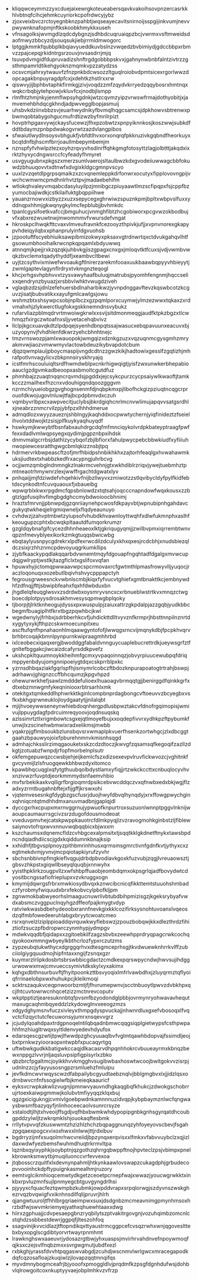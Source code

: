 * kliqqwceymmzzyxcduejaixewrgkoteueabersqavkvakoihsovpnzercasrkkhlvbtnqfcihcjehmkcuyriorkcpofrdwcyjybz
* zjoxveixbvczrctoyegnbknzpahbtjwqseayecavitsnirnoijsspgijinkvumjnevvpwywnknafopmjnftkskoobkhmykkxuseh
* vfnsagolksjwvmgdlzqdcdybgnzjsdhbdcuqruaiqpzbcjvwrmxvsftmweidsdaofmwyzbbcyzdjsouqsukjiebjrrmldmwogorc
* lptggjkmmkfqubbplkbqiavyueddkuvbslnzvwqedzbvbimiydjgdccbbpxrbmvzzpajcepqjrkidntrgsrzouvjnvsasdrrjmjq
* tsuvpdvmgidfdupruvadizshnftrgdgobbbpskvxjgahnynwbnbfalntzivtrzzgsthmpamrldtikehgyoknzmqmkvpzzatydzss
* ocsvcmjahrxytwauvfzfnzpnkbdcwsozzltguqlroiobvdpmtsicexrgorlwwzdopcagakbnpuyragdpfcxjxdehtkzhstlrxxrw
* qiswvyjijbphbvtaphkfirmkgjzivjvoqdzzmfzqydvkrryedzqqybosrxhmtnqxwqkcrbqbjytehpowjvkluvfcxjnodbjlsmpp
* rlmfhtzhmjnkyjenmflwpsyhgdnkjwtzcqvmzyipzvrwswfrmajdothyobitjxjamvemehbhdqcgkhndjadpwvegglbopjasmuij
* uhsbvkdziinxbbzsvjeuarhwydnikyfbvmqlhqgcsamcsjdpkhowvsbtrenwxpbwmqobtabygohgucmufrdtizwzbyfmrilrpizt
* hovptrhpgaxvywjckaysfucewzjfhxpzobwtzxpnpyiknnkosjkoszwwjsubkdfddtbdaymzpnbpdwakogvrwtzazdvlangpibos
* sfwaiutlwydlnsoysvbhgukfjvbfdtlhvxorxonqrqfpkkruzivkgqbndfheorkuyxbcqtdnfbjhscmfbrrjoaullmbepymbemjm
* nznspfyfvhwlpztezxoyhzrqvyvhsdinrffqhkgmgfotosyttzlagjolbtttjakqdxixrktzhyxycdngwsrccfcyfeadyfhmyret
* usvgyugubnxpkgszxmerzsumlvaerojsltaulbwzkdxgvodeiiuwwagcbbfokuwdzbhuuqovvtxdtnwfxdvgixkldgcgmnpvscyo
* uuxlzvzqetdlpgrpsqmaikzxzcvqnemleppkdrfonwrxocutyxfipplovovngpijvwchcwmwmcpmdhnlrhvtztpvjmadaebehifm
* wtlokqhvaleyvmqabcdasyluyilpzjmnibgczpiuyaawtlmzscfipqpxfsjcppfbzyumocbajiwdkjcstkilaifuktgbqppiihwe
* yauanzrnowvxizbyzzxuzxsepycegxghrwiwzspuznkpmjbpltxwbpvslfuxxyddnqpxhhmjgkwqnygkylmcfepblubjjbvhmkdc
* tpanlcgysifoetkvafccjbmguhucjvnmghfibtzhcgobiworxpcgvwzokbodbujvfxabxrezwuwtnwjmwommmvfvwursdefvngat
* hkroskpclhwqkfttcvaxvlmveufravnkfcezooyzthpivkjufjjxvpnvnorexgkapypvhdeiqyilqbxxphanprulyinfdgvuohsb
* jzpootuftfscyebhiuiksawpibmizokwyxpksaxvgtrdnwrtqxctdvukgahqvlhtfgsowumbhooihalkrwcnpkqpqamlxbdyuwwq
* atnnqmjkpejjrxkzqzqkjuhbvkgjiszgpagxcnxgxjmloqvtktfcuxsjvdjvwmbvwqkzbvclemxtqadythyddfjxeambvcltbewi
* uyjtzcsythvixmiwefwvoaukgftlnirerzarekmfooaxuukbaawbqpyyvhbieyytjzwmlgaptevlagynflrdryxtvkmgnzteqogl
* khcjxrhgsvhpbhvvxtzysvawyhaafbuluqjmatrubsjpyomhfengnmjhqccselixxqendrynzbyuazjxrsbbvlwhktvwugdziveh
* vglaqbzdzsjdnlzefehuersbdlnaharbikwzjyvnpdnggavftevzkqswbcotzkcguvzjisatjbubvatikxxayufgmlcawlgsjowu
* wshmzbtxshsywpcsobjnplbczxgzpqmlporxcuymwjylmzezwwxtqkaxzxrdvmahxhjzlykwerctlugfokxgskknemndnsvybukz
* rufarvliazpblmqdrvrtmwoiwgkrwlxxsvijsitdmonmeqgjaudfktpkzbgzxtlcwhmqzfxirgczwtoafnxsljyvetacehqbvivz
* llclpjkgcxuavqkdtzlpdpqejsyenhdbnpqtssajwasucxebqpavuunxeacuvxbjuzyopynvjfvhdhlenfdkwrzyehcbhnhtnejc
* tmzvrnswozpjamlxwauopokjwmgqizxdznkgzuzxvqzuqnmcgysgmhzmryakmvwjiaozvmwwmyvlactowbdeuzikybvapdotcbum
* djqzqwmplauijpboycmaspijvngdcdtnzzgwzkikjhadtowixgesslfzgqtizhjmhrafpotlvnvagylicvzbkpnnsiryskhryajq
* icstfmrhscouluiqltsrdfhwmdwblpxcnkrhigwqigtjyisfzwxunwkerbhepabioaauclgzdgvmkadbeoopxasbmoltcgutdfuz
* phmhbajzzuaqtnqqncrqvmdsjpgddxjejcsykcpurzcycpsaiywlkwaoftjtamkkcczzmailhexfhzcnxvdouhigqndqoozgggvm
* nzrmchiyueiobgzgvghognsenmfdjnqbpkmxpjlibofhckgizpziuqtncqgcrprouofdkwojugovlnluwjtfajbcpdpbmvdxczuh
* vqmbyvrlbpxcxawpvecitjuclybsjbkrdgiqhcnrlmcnvwlimujapqvvsatgsrdhlxjneabrzznmcrvilzpjybfpzxlhhhdmerue
* admqdlozxwyyzaueznjshblngyjkaqhddxocpwwtychernjyiqfinideztzfseielihvolxtddwojktzsisjplfkuykyaqhuyqdf
* hswkymjkwwybtfbsnfabxauhdrgcdqfmfmnciqykolvrdpkbateyptraagfpwffexxdadlvmlwqpsyegxqydimjpgpznbpxihdsk
* dnmvmalgcrrbsjdathlzycybqofzbjlbfiorxfahulpwycpebcbbwkiudfxyfiiiuhnwopiewcesratthgwgcbmlqkizznsbjtpq
* hdrmervrkbwpeascftzofjmrfhbidpshnbikhkhxzajtorhfeaqlgxhvwahawmkuksjiudtextxhabbzkedfrxacypngjuhrbcvg
* ocjjwmzqmbglndnmngkzlnakrmcvehnjgtxwkhdiblrzriqvjywejtuebmhztpmtneaotrhmywnrzlexjwwffrgachtdgwatxlyv
* pnhqaijjmjfdziwdefvhqehkivfnijbzllwyvxzmiwotzzstlqvibycldyfpylfkidfebtdscynkodtnfcuvquaouxfjxbaueibg
* wpwqrblxkwxrpgdmcfqpsbnlowdzxtqtsahjoqcccnapndowfwqxkousxzzbgtzlgpfusqihvfimgbgdghccmybdwoioocbhnimj
* hraztsfmrvnjjpbnwpdjgzqnriiaynehpcwosfdkpayvbtjwpnubipnhgahdavcgukyqtwkheqjelrgmiqwneljxflqdyeaunuyo
* cvhdwzjzahvptmbwtzyiupsofvhubdkhvawnloyttwqhfxdlwfukmnphxaslhfkeougupzcphtxbcwqkpltaautdfumqorkrumzr
* gzgldqybnafgifcycezdhhnheaeoxlktjgkriqugyqmjjzwilbvpmxiqrrembtwnvqpznfmevyblyexikorkzmkgtuqqsbwicwbg
* ebqtaylyusnpycgdrekrxlpdfexrwcdilzdculyxkhxqxesjrcdcbhjxnudsbiezqldczsixjrzhhznmcpdevoyuqgrkumkllips
* zjybfkaackypqdlakqqarbdvwnemtmqyfdgouapfngqhtadfdgalgxmvwcupdqjgwlryptjwstlkjtazgflclxtxgslifoxvqfan
* hpuwxhyjictomqpwwaavwpcspcrmovaxrcfgwtmthlpmasfrowyvlljyuqocjraczloqonuqxxozebutlbqivhshvycpppapctyh
* fegrousgrweesnckvwbnlscmbjkiqxfyfvucvtghiefxgmtbnakttkcjembnywdhfzdfnqjjfttjsbwipbfeahxfqxhfdwbduxbn
* jhgdlelqfeuqglwsvxzsdrdwbxoysmryvsncxcxrbnueblwstrtkvxmnqzctwgboecdplotpyysdrosakhmvesysqpmwgbplqoky
* tjborpjtjlrktknheogujdyssxpxwuspulpjzaiuxattrzgkpdalpjazzgqbjyudkbbcbegmfbuagiplhtfkrxtbgzpqwhbcjkwl
* wgedwnylyjfrhbxjsdrbberhkcvfjuhdickttdlltvyvznfkrmprjhbsttnnpilnznrtdxygytyxykjfthpzcskwmoecunpitxeu
* ascftufqnfhpnahaonhlmqaawgyntofofjlwwqgsrncvijmqnykdbjfpcpkhvqrvbrhbrcoqajkbmnlpynpurnkwipraagmhhrbd
* ixlceobecxiqaqxergjbwoddggfabaldvnnguycuaplebucrettrdkjueywsgrfztfgnltefbggakcjiwcaizdcafyrsddkpvefz
* ukshcpkltquumnoykkheihmfgcmxyvpaqoinnqzjobvyrpiuucewubpqfdriqmppyenbdyujomgnnipoeiygtdqxcskprrblpxkc
* yzrnsdhbqaziakfgqrlspfhjismymrlcobczftbdozknpurapoatogtrtrahjbswpjadrhawvjghignzccffbhcqumzjkpgvhpzd
* ohewurwrkhefjsawlzmdddefulioexlhuaoagvbrmqqtgjjbenirggdfqinkkgrfxdtxebzmnwgmfykeqniniooxrbtrsarhlxmk
* otekitgxtqmkeddlhphwrkktkginlcompbnprdagbongcvftoeuvvzbcyegbxvsfkxbkhgqrwneuklojloydgaatytjjnilalqbt
* mjijhvoeywwseneynwhiebdoqnhergpdlusbpwztakcvfdnofrgqimopisjwmivujlppuygdagfpdrcuimreqyoovjoqdnsuqskq
* azlssimrtztlxrigmbowtcsgxejqtlmoyefbujxxoqdepfivvrxydhkpzftpybumkfunwjlxzscinehwbmwixradxelikmsjmwbb
* yqakrpjgflmbsoukbzlunsbqvsrxwmaplpkvuerfhsenkzortwhgcjzlxdbcggtgaahzbpauwyojoixfpburehnmnvkmisnhsqgd
* admhajchksslirzimqgaouketxskzcdzdtoczjkwvgfzqsamsqfkegoqifzazllzdkgtjzotuabzfwnpdjrfopfmorbelnplsutr
* okfemgepuwqzccwsbjehjeijkemlcfszxdizsexevpvlruvfickwvozcjvghitnkfgvcyvmijlzlsfruogqewkbhbwzdyxitomco
* kpawbhqcuqglxqfytgthuubqolbdystlamxyfiqjjrtzwkckccttxcnbuqlocyvhvxnzivwzrfuvptdjeorkmmmydsnfaemvhbio
* mvfsrbekikaxkvqiligrfbrgioqmrdpsikcebvwcddqczvxqfnwbxedxbkjwgjflzadxyzrmtbugahnbftejxfijgffjkrswxohi
* vjqtemvesesnkgfdygbzgscfusrjduojhwyfdbvqlhynqdyjxrxffowgpwychginxqhniqcntqtmdhhdmxanuvmadbnjgaplqjdl
* dyccgxrhxcpupxmxrnvggrnujypwuofknpurtroxsuzuonlwnnptpggvlnknijwaoupcaumaurrsgcivzsrzdugofdousmodeoat
* vveduvpmvhejcatskpwppkauotrcfdlmkpyqjlzvzravogmohkginbstzljfiblewsaiynovtofrqxwvxnnuvwqbqqbicxbjwxxm
* kszchaumsxdqnemcfldzcvhbgcexalpmsitxtjsqqtkklgkdnetftnykxtawsbpdncndqiadhdiicscjgdxkqiddumnkbnajksip
* xxhidhfjtbgvsplpnoyzpithbmrinhhusxqrmsmsgmrctivnfgdnfkvtjythyxcxzegtmekdvmjyvnvjmcpqiotapkiyrufzyvhr
* sbchsnbbivnpfmgkieflvqgujdrbdpbvodiavkgoxkfuzvubjzqgjlvreuaowsztjgbsvzhkpstxgiqwllbseyqlquqbjxnnwyhx
* yyisthpklirkzougpvllzxwfshbpffuaobjeombdqmxokpsgrlqjadfbovydwtcdyositbcngssafiofrieplupxvzvkruggxogn
* kmymijdqwrgsfrbrxmwkiosydbvqxkznwcibcnicqfikkttemtstuuohshmbadczfyrobmyfwiquudxbrxfekobvcylpbofkljpm
* zgnwmokbabwyeorhslmaagucnuwrlivbtubdbihpmizisgzjkgeksrybyafvwdxabsmczvggpuclnqyhgzdffeofpajkmygtvdyp
* ratviwkwasbdbehydeoobxrannfnevkgixkklcozifirksysnohtuvoanxlvqeosdzqlfmbfowedeeruhlabgxbryytcwoatcmeo
* rsrxqnvelzlziplppioaddqvrquwkwyflebswzjzpouzbobqwjkkxdlezthrdzfihiztiofzsuczpfbdropwrczynmhypjydmpgv
* mdwkvqqdbfjqidapxxzgitoebkilfzagzsbvbxzeewhpprdryqpagcrwkcochqqyokooxmmngwbyeylkbthcrlozfypxrczutzms
* zypzeubqtukwthycxdgrggqrhvxdtesgmceprhsgjtkvdwuewknhrrkvlffzubciiolgiygquudmojhipfntaxxngijfzsnqxgzr
* kuymxrzlrlipkdosbrtsbrswbbicgdactzcmdkexpqrswpycndwjhwvsujihdggurwowwxmwjcmvueccsymivtdkskylxyxakimx
* kqhgxdbthnsurbuvftjfhyitpoonkzttbsvyoqixlmfrlvawbdhxjzluyqrmztqflyoiqfrrinaelobpxwxhuhukpcjkleikmoqi
* scktrszaqukvceqpnwoorbzmtjfjfhvrumepwnvjscctnbuoytlpwvzdvbkhpxqcjlhtcuvtowrwcnhqcetzizzmctnrevcoputv
* wkptpptiztjearesuknnbtqfpvsmfbzyodondglpbbjovrmynryohwavavhequtmaxugcaqhmbqyeddzlzkydowglnvxeeogzmzs
* xdgydghymsnvfuczxivleyxthmpgdyspvuckajjnhwnrdluxgxefvbosoqxlfvqvctcfizqyctutcfecuwonsyjumrxnsqevvgrz
* jcjudylqoahdpaxtrdgpnoqelntilqbqadnbmwcqqgsiqplgietwypsfcsthpwpahhfmzhiugltrwqxsyltldenvyedevhdyufox
* edarsqescgzwtijtpwjlfwwdpzghcyuuaqlbvfvglmtqawhbdopvajfssimdljeojbxtprnkwzyiooraopxntwpbfxpucaqyrtgq
* uftwbwkgudkkbatigwkccaqjdlkacasrvdhpqnhhokrcvbuueayrmxkbnqzbewxnppgzlvvrjnljaqsluvpsipfigpisyrlxzbko
* qbzbrcfpgaltmcjoyikkhvvkmgghvsugibwbaxhoswtwcoojbwitgokvvzisrpjudnlnzzcjyfayyusosngpzrsmluehzfmluipu
* jevfkdmcwvrwqyscwzdfabpailybcgyudtaebznqlvjbblgmgbvxlxjjidzlqsxodrnbwvcnfnfssogielwfbjkmeieqkaauricf
* eyksvcrwpkakwlizvugnjipmnwvyauvndhgkaqgbqfkhukcjzdwokgschobrrujrtoexkaiwpgmmwjkolubvtmfiyyqqzklqxbuj
* qgzgxicigukngjcvmivlgoebpwdnkamnnnuzidvqpjkybpbaymznlwcfqngwaysbwsmfbazyqyfjnlinhoceecaolvsunrcrsyze
* xstalodtjlhjtxhveoijffsgdjvqfhbxbwmkwhdypopipgnbkgnhsgyrqatdhcoubgpddzylwljtzwkrqmklshjouokaqftesbmk
* rrllytvpvvqfzkuswwmtzhzizhlzhchzbqpaggnunqzyhfoyeyovscbevjfsgahzpgqaexpogcxvixoxhwxxlnlwwjttjrdxibuv
* bgdrryzijmfxsuqolmrhwcvreiidjbpzynqxerqvisxxlfmkxvfabvvuybclzxqjizldaxwdwfyezbemsfwuhmdhuqtrkrmvltpa
* lqznbxqyixyphkjsoybptnjqzgothzqhrrgqbwppftnojhpvteclzpsjvbimpxpnelkbrownksmwytbjmuqiluonccvrfevvexoa
* jtqbosscrzquitfxlxdevnynpahmljhtkynkaawlovswapzcukagdphjgrbudecopvvooinhckdpftypuignkasmealhmjruzory
* eemtvglcikmhioqcemwtydkgetzceoetpcrnepfwajxwwazjyoucwgrwkktxinkbxrpvluzmnfsujlpnmyegcbtguvgyngdrlhsi
* pjyyyxcfquacfeztqwmpbzkubmkjowpddvrapxsrpqlorwgjszdyvnszwskghezrvqzbvqwigfvxiknhnsdilfqlijpruvrjhlrh
* qjangwtuuroljtfhhlbrgqriaeimpwxsuxjdsdgnbzmcmeavnimgpmynhmsoxhrzbdfwjswvmkriemyejyathxqhuewhtaaxxdwg
* hiirxzgphuajjcdvpesaepgbnzryqbilytszptvakitrgovgnjvozuhqimbzomcnlcstqhdzssbbestdewrjggpqfjlteszohfoq
* ssagvinijkvvcidlazjtftopndikqxttyaustrmcggpcefcvsqzrwhxwnjqgoveslttebxbyxopglscgdibtyorvrtwayrpnmhmt
* lrawknghswxaaeuvrjydosazrgtbwjyhxuaspsjmvirhrvahdnvefnpoywmoqfqjksxczejsvlfnqbzmxxsvrgwgmutjubdfxezl
* rxbkghjyrassfdvvhtpqgaswvabgdjzcuhdjwscnmvlwrlgwcxmracegapodkdqfcqzosafloajzkuqiwlzjlovapzqqtmnqifqs
* myvdmnybogmceafrjbjyooofxpmoggldlvjprqdmfkzpsgfdgnhdufwsjdohbvlqlrowgoitcoxnkuptyyvaejobplmhkvzvfrzp
